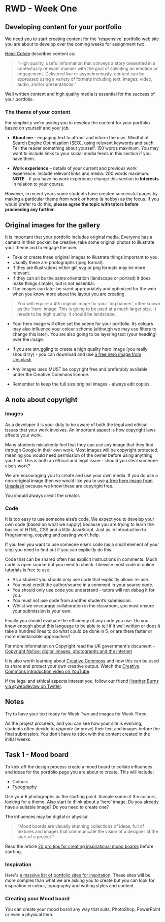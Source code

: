 # RWD - Week One

## Developing content for your portfolio

We need you to start creating content for the 'responsive' portfolio web site you are about to develop over the coming weeks for assignment two.

[Heidi Cohen](https://twitter.com/heidicohen) describes content as:

>“High quality, useful information that conveys a story presented in a contextually relevant manner with the goal of soliciting an emotion or engagement. Delivered live or asynchronously, content can be expressed using a variety of formats including text, images, video, audio, and/or presentations.”

Well written content and high quality media is essential for the success of your portfolio.

### The theme of your content

For simplicity we’re asking you to develop the content for your portfolio based on yourself and your job.

- **About me** – engaging text to attract and inform the user. Mindful of Search Engine Optimization (SEO), using relevant keywords and such. Tell the reader something about yourself. 150 words maximum. You may want to include links to your social media feeds in this section if you have them.

- **Work experience** – details of your current and previous work experience. Include relevant links and media. 200 words maximum. **NOTE** - If you have no work experience change this section to **Interests** in relation to your course.

However, in recent years some students have created successful pages by making a particular theme from work or home (a hobby) as the focus. If you would prefer to do this, **please agree the topic with tutors before proceeding any further**.  

## Original images for the gallery

It is important that your portfolio includes original media. Everyone has a camera in their pocket: be creative, take some original photos to illustrate your theme and to engage the user.

- Take or create three original images to illustrate things important to you.
- Usually these are photographs (jpeg format).
- If they are illustrations either gif, svg or png formats may be more relevant.
- If they can all be the same orientation (landscape or portrait) it does make things simpler, but is not essential.
- The images can later be sized appropriately and optimized for the web when you know more about the layout you are creating.

>You will require a 4th original image for your 'big banner', often known as the 'hero' image. This is going to be used at a much larger size. It needs to be high quality. It should be landscape. 

- Your hero image will often set the scene for your portfolio. Its colours may also influence your colour scheme (although we may use filters to change this later). You are also going to be layering text (your heading) over the image.

- If you are struggling to create a high quality hero image (you really should try) - you can download and use [a free hero image from Unsplash](https://unsplash.com/search/photos/hero-image). 

- Any images used MUST be copyright free and preferably available under the Creative Commons licence.

- Remember to keep the full size original images - always edit copies.

## A note about copyright

### Images

As a developer it is your duty to be aware of both the legal and ethical issues that your work involves. An important aspect is how copyright laws affects your work.

Many students mistakenly feel that they can use any image that they find through Google in their own work. Most images will be copyright protected, meaning you would need permission of the owner before using anything you find. This is both an ethical and legal issue - should you steal someone else’s work?

We are encouraging you to create and use your own media. If you do use a non-original image then we would like you to use [a free hero image from Unsplash](https://unsplash.com/search/photos/hero-image) because we know these are copyright free.

You should always credit the creator.

### Code

It is too easy to use someone else’s code. We expect you to develop your own code (based on what we supply) because you are trying to learn the basics of HTML, CSS and a little JavaScript. Just as in Introduction to Programming, copying and pasting won’t help.

If you feel you want to use someone else’s code (as a small element of your site) you need to find out if you can explicitly do this.

Code that can be shared often has explicit instructions in comments. Much code is open source but you need to check. Likewise most code in online tutorials is free to use.

* As a student you should only use code that explicitly allows re-use.
* You must credit the author/source in a comment in your source code.
* You should only use code you understand - tutors will not debug it for you.
* You must not use code from another student’s submission.
* Whilst we encourage collaboration in the classroom, you must ensure your submission is your own.

Finally you should evaluate the efficiency of any code you use. Do you know enough about this language to be able to tell if it well written or does it take a hundred lines to do what could be done in 5, or are there faster or more maintainable approaches?

For more information on Copyright read the UK government's document - [Copyright Notice: digital images,
photographs and the internet](https://assets.publishing.service.gov.uk/government/uploads/system/uploads/attachment_data/file/481194/c-notice-201401.pdf) 

It is also worth learning about [Creative Commons](https://creativecommons.org/) and how this can be used to share and protect your own creative output. Watch the [Creative Commons introduction video on YouTube](https://youtu.be/dPZTh2NKTm4).

If the legal and ethical aspects interest you, follow our friend [Heather Burns via @webdevlaw on Twitter](https://twitter.com/WebDevLaw).

## Notes

Try to have your text ready for Week Two and images for Week Three.

As the project proceeds, and you can see how your site is evolving, students often decide to *upgrade* (improve) their text and images before the final submission. You don't have to stick with the content created in the initial weeks.

## Task 1 - Mood board

To kick off the design process create a mood board to collate influences and ideas for the portfolio page you are about to create. This will include:

* Colours 
* Typography

Use your 6 photographs as the starting point. Sample some of the colours, looking for a theme. Also start to think about a 'hero' image. Do you already have a suitable image? Do you need to create one?

The influences may be digital or physical.

>&ldquo;Mood boards are visually stunning collections of ideas, full of textures and images that communicate the vision of a designer at the start of a project.&rdquo;

Read the article [20 pro tips for creating inspirational mood boards](https://www.creativebloq.com/graphic-design/mood-boards-812470) before starting.

### Inspiration

Here's [a massive list of portfolio sites for inspiration](https://github.com/wilsonderren/website-inspiration). These sites will be more complex than what we are asking you to create but you can look for inspiration in colour, typography and writing styles and content.

### Creating your Mood board

You can create your mood board any way that suits, PhotoShop, PowerPoint or even a physical item.

